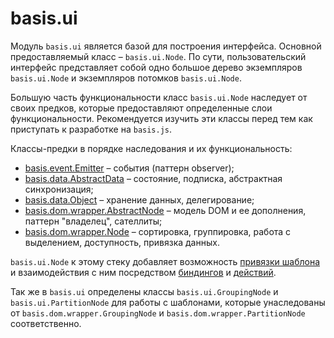 # basis.ui

Модуль `basis.ui` является базой для построения интерфейса. Основной предоставляемый класс – `basis.ui.Node`. По сути, пользовательский интерфейс представляет собой одно большое дерево экземпляров `basis.ui.Node` и экземпляров потомков `basis.ui.Node`.

Большую часть функциональности класс `basis.ui.Node` наследует от своих предков, которые предоставляют определенные слои функциональности. Рекомендуется изучить эти классы перед тем как приступать к разработке на `basis.js`.

Классы-предки в порядке наследования и их функциональность:

  * [basis.event.Emitter](basis.event.md) – события (паттерн observer);
  * [basis.data.AbstractData](basis.data.md) – состояние, подписка, абстрактная синхронизация;
  * [basis.data.Object](basis.data.Object.md) – хранение данных, делегирование;
  * [basis.dom.wrapper.AbstractNode](basis.dom.wrapper.md) – модель DOM и ее дополнения, паттерн "владелец", сателлиты;
  * [basis.dom.wrapper.Node](basis.dom.wrapper.md) – сортировка, группировка, работа с выделением, доступность, привязка данных.

`basis.ui.Node` к этому стеку добавляет возможность [привязки шаблона](basis.ui_template.md) и взаимодействия с ним посредством [биндингов](basis.ui_bindings.md) и [действий](basis.ui_actions.md).

Так же в `basis.ui` определены классы `basis.ui.GroupingNode` и `basis.ui.PartitionNode` для работы с шаблонами, которые унаследованы от `basis.dom.wrapper.GroupingNode` и `basis.dom.wrapper.PartitionNode` соответственно.
